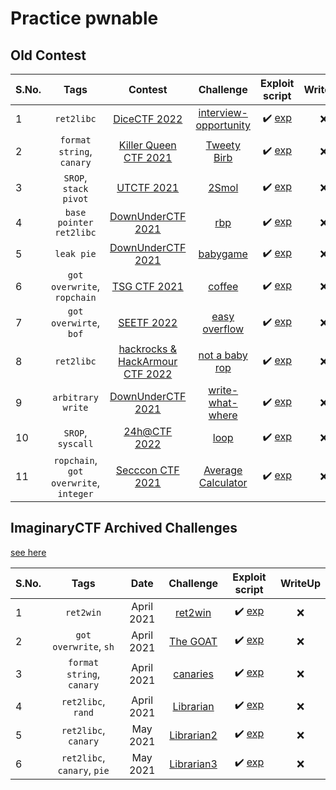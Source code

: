 # Practice pwnable

## Old Contest

| S.No. | Tags                        | Contest                                    | Challenge     | Exploit script | WriteUp |
|-------|:---------------------------:|:------------------------------------------:|:-------------:|:--------------:|:-------:|
|   1   | `ret2libc` | [DiceCTF 2022](https://ctftime.org/event/1541) |  [interview-opportunity](./src/interview-opportunity/challenge/) | :heavy_check_mark: [exp](./src/interview-opportunity/exp.py) | :x: |
|   2   | `format string`, `canary` | [Killer Queen CTF 2021](https://ctftime.org/event/1482) | [Tweety Birb](./src/tweetybirb/challenge/) | :heavy_check_mark: [exp](./src/tweetybirb/exp.py) | :x: |
|   3   | `SROP`, `stack pivot` | [UTCTF 2021](https://ctftime.org/event/1177) | [2Smol](./src/smol/challenge/) | :heavy_check_mark: [exp](./src/smol/sol.py) | :x: |
|   4   | `base pointer` `ret2libc` | [DownUnderCTF 2021](https://ctftime.org/event/1312) | [rbp](./src/rbp/challenge/) | :heavy_check_mark: [exp](./src/rbp/exp.py) | :x: |
|   5   | `leak pie`               | [DownUnderCTF 2021](https://ctftime.org/event/1312) | [babygame](./src/babygame/challenge/) | :heavy_check_mark: [exp](./src/babygame/exp.py) | :x: |
|   6   | `got overwrite`, `ropchain` | [TSG CTF 2021](https://ctftime.org/event/1431) | [coffee](./src/coffee/challenge/) | :heavy_check_mark: [exp](./src/coffee/exp.py) | :x: |
|   7   | `got overwirte`, `bof` | [SEETF 2022](https://ctftime.org/event/1543) | [easy overflow](./src/easy_overflow/challenge/) | :heavy_check_mark: [exp](./src/easy_overflow/exp.py) | :x: |
|   8   | `ret2libc` | [hackrocks & HackArmour CTF 2022](https://ctftime.org/event/1622) | [not a baby rop](./src/not_a_baby_rop/challenge/) | :heavy_check_mark: [exp](./src/not_a_baby_rop/exp.py) | :x: |
|   9   | `arbitrary write` | [DownUnderCTF 2021](https://ctftime.org/event/1312) | [write-what-where](./src/write-what-where/challenge/) | :heavy_check_mark: [exp](./src/write-what-where/exp.py) | :x: |
|  10   | `SROP`, `syscall` | [24h@CTF 2022](https://ctftime.org/event/1563) | [loop](./src/loop/challenge/) | :heavy_check_mark: [exp](./src/loop/exp.py) | :x: |
|  11   | `ropchain`, `got overwrite`, `integer` | [Secccon CTF 2021](https://ctftime.org/event/1458) | [Average Calculator](./src/average/challenge/) | :heavy_check_mark: [exp](./src/average/exp.py) | :x: |

## ImaginaryCTF Archived Challenges

[see here](https://imaginaryctf.org/ArchivedChallenges/)

| S.No. | Tags                        | Date                                    | Challenge     | Exploit script | WriteUp |
|-------|:---------------------------:|:------------------------------------------:|:-------------:|:--------------:|:-------:|
|   1   | `ret2win` | April 2021 | [ret2win](./src/ictf/ret2win/challenge/) | :heavy_check_mark: [exp](./src/ictf/ret2win/exp.py) | :x: |
|   2   | `got overwrite`, `sh` | April 2021 | [The GOAT](./src/ictf/the_goat/challenge/) | :heavy_check_mark: [exp](./src/ictf/the_goat/exp.py) | :x: |
|   3   | `format string`, `canary` | April 2021 | [canaries](./src/ictf/canaries/challenge/) | :heavy_check_mark: [exp](./src/ictf/canaries/exp.py) | :x: |
|   4   | `ret2libc`, `rand` | April 2021 | [Librarian](./src/ictf/librarian/challenge/) | :heavy_check_mark: [exp](./src/ictf/librarian/exp.py) | :x: |
|   5   | `ret2libc`, `canary` | May 2021 | [Librarian2](./src/ictf/librarian2/challenge/) | :heavy_check_mark: [exp](./src/ictf/librarian2/exp.py) | :x: |
|   6   | `ret2libc`, `canary`, `pie` | May 2021 | [Librarian3](./src/ictf/librarian3/challenge/) | :heavy_check_mark: [exp](./src/ictf/librarian3/exp.py) | :x: |
